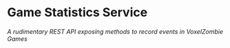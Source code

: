 # Game Statistics Service
###### A rudimentary REST API exposing methods to record events in VoxelZombie Games